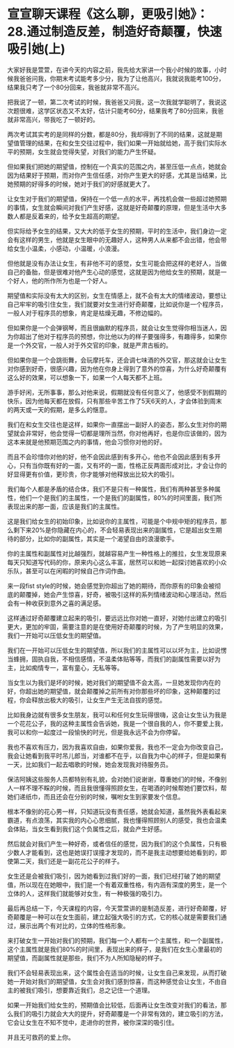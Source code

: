 # 宣宣聊天课程《这么聊，更吸引她》：28.通过制造反差，制造好奇颠覆，快速吸引她(上)

大家好我是萱萱，在讲今天的内容之前，我先给大家讲一个我小时候的故事，小时候我爸爸问我，你期末考试能考多少分，我为了让他高兴，我就说我能考100分，结果我只考了一个80分回来，我爸就非常不高兴。

把我说了一顿，第二次考试的时候，我爸爸又问我，这一次我就学聪明了，我说这次题很难，这学区状态又不太好，估计只能考60分，结果我考了80分回来，我爸就非常高兴，带我吃了一顿好的。

两次考试其实考的是同样的分数，都是80分，我却得到了不同的结果，这就是期望值管理的结果，在和女生交往过程中，我们如果一开始就给她，高于我们实际水平的预期，女生就会觉得失望，对我们的能力产生怀疑。

但如果我们把她的期望值，控制在一个真实的范围之内，甚至压低一点点，她就会因为结果好于预期，而对你产生信任感，对你产生更大的好感，尤其是当结果，比她预期的好得多的时候，她对于我们的好感就更大了。

让女生对于我们的期望值，保持在一个低一点的水平，再找机会做一些超过她预期的事情，女生就会瞬间对我们产生好感，这就是好奇颠覆的原理，但是生活中大多数人都是反着来的，给予女生超高的期望。

但实际给予女生的结果，又大大的低于女生的预期，平时的生活中，我们身边一定会有这样的男生，他就是女生眼中的无趣好人，这种男人从来都不会出错，他会带给女生小温柔，小感动，小温暖，小浪漫。

但他就是没有办法让女生，有非他不可的感觉，女生可能会把这样的老好人，当做自己的备胎，但是很难对他产生心动的感觉，这就是因为他给女生的预期，就是一个好人，他的所作所为也是一个好人。

期望值和实际没有太大的区别，女生在情感上，就不会有太大的情绪波动，要想让自己牢牢的吸引住女生，我们就要对女生进行好奇颠覆，比如说你是一个程序员，一般人对于程序员的想象，肯定是枯燥无趣，不修边幅的。

但如果你是一个会弹钢琴，而且很幽默的程序员，就会让女生觉得你相当迷人，因为你超出了他对于程序员的预想，你比他以为的样子要强得多，有趣得多，如果你是一个外交官，一般人对于外交官的印象，就是严肃古板的。

但如果你是一个会跳街舞，会玩摩托车，还会调七味酒的外交官，那这就会让女生对你感到好奇，很感兴趣，因为他在你身上得到了意外的惊喜，为什么好奇颠覆有这么好的效果，可以想象一下，如果一个人每天都不上班。

游手好闲，无所事事，那么对他来说，假期就没有任何意义了，他感受不到假期的快乐，因为他每天都在放假，只有那些辛苦工作了5天6天的人，才会体验到周末的两天或一天的假期，是多么的惬意。

我们在和女生交往也是这样，如果你一直摆出一副好人的姿态，那么女生对你的期望就会非常好，他会觉得一切都是理所当然，你对他再好，也是你应该做的，因为这本来就是他预期范围之内的事情，他会习惯你对他的好。

而且不会珍惜你对他的好，他不会因此感到有多开心，他也不会因此感到有多开心，只有当你既有好的一面，又有坏的一面，性格正反两面形成对比，才会让你的好显得更有价值，更珍贵，你才能够对他释放出比较大的吸引。

我们每个人都是矛盾的结合体，我们不是只有一种属性，我们有两种甚至多种属性，他们一个是我们的主属性，一个是我们的副属性，80%的时间里面，我们所表现出来的那一面，应该是我们的主属性。

这是我们给女生的初始印象，比如说你的主属性，可能是个中规中矩的程序员，那么剩下来20%是你隐藏在内心的，不会轻易表现出来的副属性，它是超出女生期待的部分，比如你的副属性，其实是一个渴望自由的浪漫歌手。

你的主属性和副属性对比越强烈，就越容易产生一种性格上的推拉，女生发现原来每天只知道写代码的你，原来内心这么丰富，居然可以和她一起探讨她喜欢的小众乐队，甚至可以在闲暇的时候自己作词作曲。

来一段fist style的时候，她会感觉到你超出了她的期待，而你原有的印象会被彻底的颠覆掉，她会产生惊喜，好奇，被吸引这样的系列情绪波动和心理活动，然后会有一种收获到意外之喜的满足感。

这样通过好奇颠覆建立起来的吸引，要远远比你对她一直好，对她付出建立的吸引更大，更加的牢固，需要注意的是在使用好奇颠覆的时候，为了产生明显的效果，我们一开始可以压低女生的期望值。

我们在一开始可以压低女生的期望值，所以我们的主属性可以以坏为主，比如说愣当蜂拥，固执自我，不相信感情，不温柔体贴等等，而我们的副属性需要以好为主，比如痴情专一，富有童心，无私等等。

当女生以为我们是坏的时候，她对我们的期望值不会太高，一旦她发现你内在的好，你超出她的期望值，就会颠覆掉之前所有对你那些坏的印象，这种颠覆的过程，你会释放出极大的吸引，让女生产生无法自拔的感觉。

比如我身边就有很多女生朋友，我可以和任何女生玩得很嗨，这会让女生认为我是一个花花公子，我的这种主属性会告诉她，我是一个很自我的人，你不要爱上我，我可以和你一起度过一段愉快的时光，但是我永远不会为你停留。

我也不喜欢有压力，因为我喜欢自由，如果你爱我，我也不一定会为你改变自己，我会让她看到我平时吊儿郎当，对谁都不在乎，以自我为中心的样子，但是如果有一天，比如我们一起去唱歌的时候，她会发现我对待服务员。

保洁阿姨这些服务人员都特别有礼貌，会对她们说谢谢，尊重她们的时候，不像别人一样不理不睬的时候，而且我很懂得照顾女生，在喝酒的时候帮她们要饮料，帮她们递纸巾，而且还会在分别的时候，嘱咐女生到家要发个信息。

根本不像别的花心男一样，只知道玩没有责任感，她就会知道，虽然我外表看起来霸道，有点浪荡，其实我的内心心思细腻，我也懂得照顾别人的感受，我也会温柔会体贴，当女生看到我们这个负属性之后，就会产生好感。

然后就会对我们产生一种好奇，或者信任的感觉，因为我们的这个负属性，只有极少数人才能看到，这也是她误打误撞才发现的，而不是我主动想要给她看到的，即使第二天，我们还是一副花花公子的样子。

女生还是会被我们吸引，因为她看到过我们好的一面，我们已经打破了她的期望值，所以现在在她眼中，我们是一个有着双重性格，有内涵有深度的男生，是一个立体的人，这样我们就能够对女生，有一种极强的吸引力。

最后再总结一下，今天课程的内容，今天萱萱讲的是制造反差，进行好奇颠覆，好奇颠覆是一种可以在女生面前，建立起强大吸引的方式，它的核心就是需要我们通过，展示出两个有对比的，立体的性格形象。

来打破女生一开始对我们的预期，我们每一个人都有一个主属性，和一个副属性，这个主属性就是我们80%的时间里，表现出来的样子，是我们在女生心里最初的期望值，而副属性就是那些，我们不为人所知隐秘的样子。

我们不会轻易表现出来，这个属性会在适当的时候，让女生自己来发现，从而打破她一开始对我们的期望值，女生会对我们感到惊喜，而这种感觉会让女生，不由自主的被我们吸引，想要靠近我们，总之记住一个道理。

如果一开始我们给女生的，预期值会比较低，后面再让女生改变对我们的看法，那么我们的吸引力就会大大的提升，好奇颠覆是一个非常有效的，建立吸引的方法，它会让女生在不知不觉中，走进你的世界，被你深深的吸引住。

并且无可救药的爱上你。
